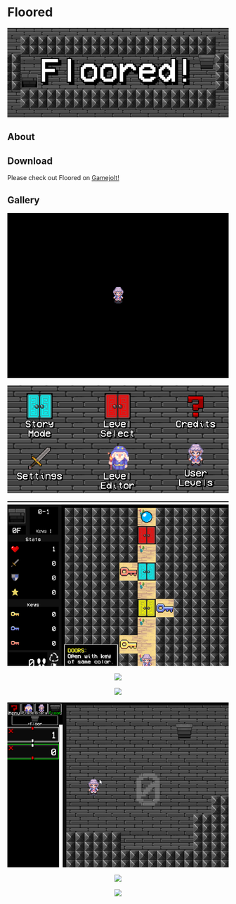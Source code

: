 # Floored

<p align="center"><img src=images/floored.PNG></img></p>

## About


## Download

Please check out Floored on [Gamejolt!](https://gamejolt.com/games/floored/317865)

## Gallery

<p align="center"><img src=images/intro.gif></img></p>

<p align="center"><img src=images/menu.PNG></img></p>

<p align="center"><img src=images/keys-1.gif></img></p>

<p align="center"><img src=images/combat-1.gif></img></p>

<p align="center"><img src=images/seal-2.gif></img></p>

<p align="center"><img src=images/level-editor.gif></img></p>

<p align="center"><img src=images/bare-necessities.gif></img></p>

<p align="center"><img src=images/seal-2.gif></img></p>
